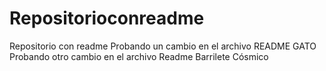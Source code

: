 # Repositorioconreadme
Repositorio con readme 
Probando un cambio en el archivo README GATO
Probando otro cambio en el archivo Readme Barrilete Cósmico 
